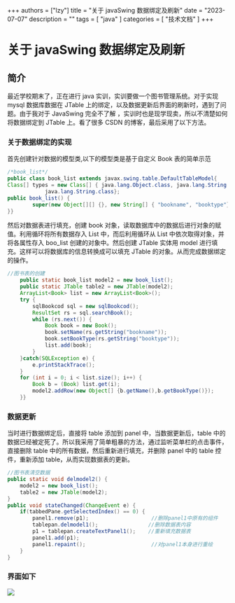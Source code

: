+++
authors = ["lzy"]
title = "关于 javaSwing 数据绑定及刷新"
date = "2023-07-07"
description = ""
tags = [
    "java"
]
categories = [
    "技术文档"
]
+++

# 关于 javaSwing 数据绑定及刷新

## 简介

最近学校期末了，正在进行 java 实训，实训要做一个图书管理系统。对于实现 mysql 数据库数据在 JTable 上的绑定，以及数据更新后界面的刷新时，遇到了问题。由于我对于 JavaSwing 完全不了解 ，实训时也是现学现卖，所以不清楚如何将数据绑定到 JTable 上。看了很多 CSDN 的博客，最后采用了以下方法。

### 关于数据绑定的实现

首先创建针对数据的模型类,以下的模型类是基于自定义 Book 表的简单示范

```java
/*book_list*/
public class book_list extends javax.swing.table.DefaultTableModel{
Class[] types = new Class[] { java.lang.Object.class, java.lang.String.class,
            java.lang.String.class}; 
public book_list() {
        super(new Object[][] {}, new String[] { "bookname", "booktype"});
}}
```

然后对数据表进行填充，创建 book 对象，读取数据库中的数据后进行对象的赋值。利用循环将所有数据存入 List 中，而后利用循环从 List 中依次取得对象，并将各属性存入 boo_list 创建的对象中。然后创建 JTable 实体用 model 进行填充。这样可以将数据库的信息转换成可以填充 JTable 的对象。从而完成数据绑定的操作。

```java
//图书表的创建
    public static book_list model2 = new book_list();
    public static JTable table2 = new JTable(model2);
    ArrayList<Book> list = new ArrayList<Book>();
    try {
        sqlBookcod sql = new sqlBookcod();
        ResultSet rs = sql.searchBook();
        while (rs.next()) {
            Book book = new Book();
            book.setName(rs.getString("bookname"));
            book.setBookType(rs.getString("booktype"));
            list.add(book);
        }
    }catch(SQLException e) {
        e.printStackTrace();
    }
    for (int i = 0; i < list.size(); i++) {
        Book b = (Book) list.get(i);
        model2.addRow(new Object[] {b.getName(),b.getBookType()});
    }}
```

### 数据更新

当时进行数据绑定后，直接将 table 添加到 panel 中，当数据更新后，table 中的数据已经被定死了。所以我采用了简单粗暴的方法，通过监听菜单栏的点击事件，直接删除 table 中的所有数据，然后重新进行填充，并删除 panel 中的 table 控件，重新添加 table，从而实现数据表的更新。

```java
//图书表清空数据
public static void delmodel2() {
    model2 = new book_list();
    table2 = new JTable(model2);
}
public void stateChanged(ChangeEvent e) {                
    if(tabbedPane.getSelectedIndex() == 0) {
        panel1.remove(p1);                    //删除panel1中原有的组件    
        tablepan.delmodel1();                //删除数据表内容                    
        p1 = tablepan.createTextPanel1();    //重新填充数据表
        panel1.add(p1);
        panel1.repaint();                     //对panel1本身进行重绘
    }
}
```

### 界面如下

![](../static/VUgYb7tb6oDIiXx3gUjck30knLU.png)
